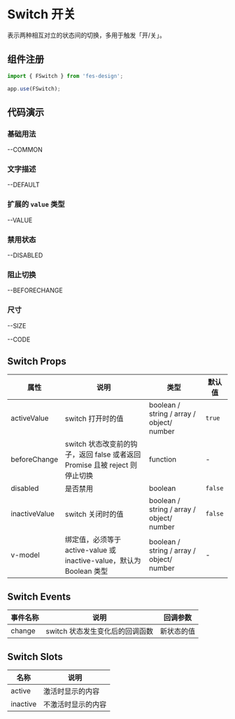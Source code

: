 # Switch 开关

表示两种相互对立的状态间的切换，多用于触发「开/关」。

## 组件注册

```js
import { FSwitch } from 'fes-design';

app.use(FSwitch);
```

## 代码演示

### 基础用法

--COMMON

### 文字描述

--DEFAULT

### 扩展的 `value` 类型

--VALUE

### 禁用状态

--DISABLED

### 阻止切换

--BEFORECHANGE

### 尺寸

--SIZE

--CODE



## Switch Props

| 属性          | 说明                                                                        | 类型                                      | 默认值  |
| ------------- | --------------------------------------------------------------------------- | ----------------------------------------- | ------- |
| activeValue   | switch 打开时的值                                                           | boolean / string / array / object/ number | `true`  |
| beforeChange  | switch 状态改变前的钩子，返回 false 或者返回 Promise 且被 reject 则停止切换 | function                                  | -       |
| disabled      | 是否禁用                                                                    | boolean                                   | `false` |
| inactiveValue | switch 关闭时的值                                                           | boolean / string / array / object/ number | `false` |
| v-model       | 绑定值，必须等于 active-value 或 inactive-value，默认为 Boolean 类型        | boolean / string / array / object/ number | -       |

## Switch Events

| 事件名称 | 说明                            | 回调参数   |
| -------- | ------------------------------- | ---------- |
| change   | switch 状态发生变化后的回调函数 | 新状态的值 |

## Switch Slots

| 名称     | 说明               |
| -------- | ------------------ |
| active   | 激活时显示的内容   |
| inactive | 不激活时显示的内容 |
